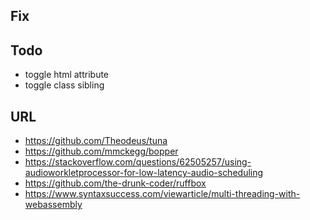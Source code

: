 ## Fix

## Todo

- toggle html attribute
- toggle class sibling

## URL

- https://github.com/Theodeus/tuna
- https://github.com/mmckegg/bopper
- https://stackoverflow.com/questions/62505257/using-audioworkletprocessor-for-low-latency-audio-scheduling
- https://github.com/the-drunk-coder/ruffbox
- https://www.syntaxsuccess.com/viewarticle/multi-threading-with-webassembly
